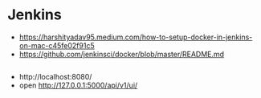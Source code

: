 # Jenkins

- https://harshityadav95.medium.com/how-to-setup-docker-in-jenkins-on-mac-c45fe02f91c5
- https://github.com/jenkinsci/docker/blob/master/README.md
 
```bash
```
- http://localhost:8080/ 
- open http://127.0.0.1:5000/api/v1/ui/